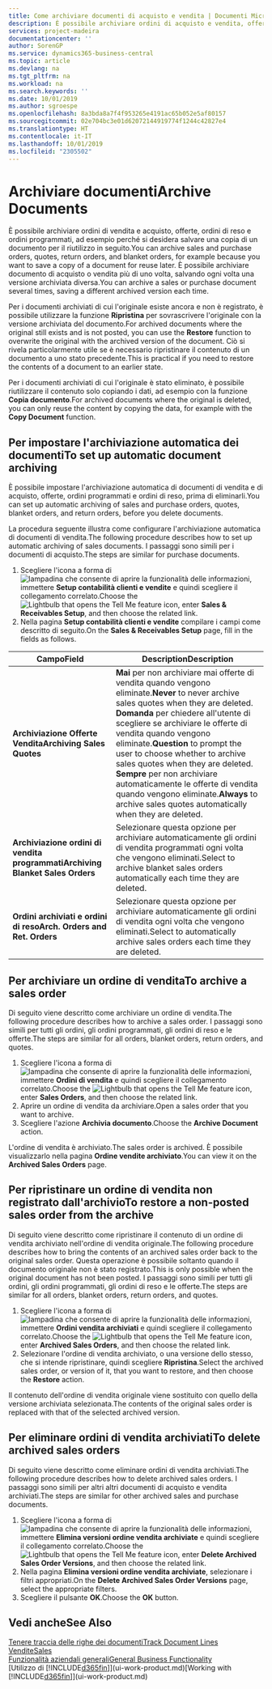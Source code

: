 ```yaml
---
title: Come archiviare documenti di acquisto e vendita | Documenti Microsoft
description: È possibile archiviare ordini di acquisto e vendita, offerte, ordini di reso e ordini programmati e utilizzare il documento archiviato per ricreare il documento da cui è stato archiviato.
services: project-madeira
documentationcenter: ''
author: SorenGP
ms.service: dynamics365-business-central
ms.topic: article
ms.devlang: na
ms.tgt_pltfrm: na
ms.workload: na
ms.search.keywords: ''
ms.date: 10/01/2019
ms.author: sgroespe
ms.openlocfilehash: 8a3bda8a7f4f953265e4191ac65b052e5af80157
ms.sourcegitcommit: 02e704bc3e01d62072144919774f1244c42827e4
ms.translationtype: HT
ms.contentlocale: it-IT
ms.lasthandoff: 10/01/2019
ms.locfileid: "2305502"
---
```

# <a name="archive-documents"></a><span data-ttu-id="7be67-103">Archiviare documenti</span><span class="sxs-lookup"><span data-stu-id="7be67-103">Archive Documents</span></span>
<span data-ttu-id="7be67-104">È possibile archiviare ordini di vendita e acquisto, offerte, ordini di reso e ordini programmati, ad esempio perché si desidera salvare una copia di un documento per il riutilizzo in seguito.</span><span class="sxs-lookup"><span data-stu-id="7be67-104">You can archive sales and purchase orders, quotes, return orders, and blanket orders, for example because you want to save a copy of a document for reuse later.</span></span> <span data-ttu-id="7be67-105">È possibile archiviare documento di acquisto o vendita più di uno volta, salvando ogni volta una versione archiviata diversa.</span><span class="sxs-lookup"><span data-stu-id="7be67-105">You can archive a sales or purchase document several times, saving a different archived version each time.</span></span>

<span data-ttu-id="7be67-106">Per i documenti archiviati di cui l'originale esiste ancora e non è registrato, è possibile utilizzare la funzione **Ripristina** per sovrascrivere l'originale con la versione archiviata del documento.</span><span class="sxs-lookup"><span data-stu-id="7be67-106">For archived documents where the original still exists and is not posted, you can use the **Restore** function to overwrite the original with the archived version of the document.</span></span> <span data-ttu-id="7be67-107">Ciò si rivela particolarmente utile se è necessario ripristinare il contenuto di un documento a uno stato precedente.</span><span class="sxs-lookup"><span data-stu-id="7be67-107">This is practical if you need to restore the contents of a document to an earlier state.</span></span>

<span data-ttu-id="7be67-108">Per i documenti archiviati di cui l'originale è stato eliminato, è possibile riutilizzare il contenuto solo copiando i dati, ad esempio con la funzione **Copia documento**.</span><span class="sxs-lookup"><span data-stu-id="7be67-108">For archived documents where the original is deleted, you can only reuse the content by copying the data, for example with the **Copy Document** function.</span></span>   

## <a name="to-set-up-automatic-document-archiving"></a><span data-ttu-id="7be67-109">Per impostare l'archiviazione automatica dei documenti</span><span class="sxs-lookup"><span data-stu-id="7be67-109">To set up automatic document archiving</span></span>  
<span data-ttu-id="7be67-110">È possibile impostare l'archiviazione automatica di documenti di vendita e di acquisto, offerte, ordini programmati e ordini di reso, prima di eliminarli.</span><span class="sxs-lookup"><span data-stu-id="7be67-110">You can set up automatic archiving of sales and purchase orders, quotes, blanket orders, and return orders, before you delete documents.</span></span>

<span data-ttu-id="7be67-111">La procedura seguente illustra come configurare l'archiviazione automatica di documenti di vendita.</span><span class="sxs-lookup"><span data-stu-id="7be67-111">The following procedure describes how to set up automatic archiving of sales documents.</span></span> <span data-ttu-id="7be67-112">I passaggi sono simili per i documenti di acquisto.</span><span class="sxs-lookup"><span data-stu-id="7be67-112">The steps are similar for purchase documents.</span></span>
1.  <span data-ttu-id="7be67-113">Scegliere l'icona a forma di ![lampadina che consente di aprire la funzionalità delle informazioni](media/ui-search/search_small.png "Informazioni sull'operazione che si desidera eseguire"), immettere **Setup contabilità clienti e vendite** e quindi scegliere il collegamento correlato.</span><span class="sxs-lookup"><span data-stu-id="7be67-113">Choose the ![Lightbulb that opens the Tell Me feature](media/ui-search/search_small.png "Tell me what you want to do") icon, enter **Sales & Receivables Setup**, and then choose the related link.</span></span>
2. <span data-ttu-id="7be67-114">Nella pagina **Setup contabilità clienti e vendite** compilare i campi come descritto di seguito.</span><span class="sxs-lookup"><span data-stu-id="7be67-114">On the **Sales & Receivables Setup** page, fill in the fields as follows.</span></span>

|<span data-ttu-id="7be67-115">Campo</span><span class="sxs-lookup"><span data-stu-id="7be67-115">Field</span></span>|<span data-ttu-id="7be67-116">Description</span><span class="sxs-lookup"><span data-stu-id="7be67-116">Description</span></span>|
|-----|-----------|
|<span data-ttu-id="7be67-117">**Archiviazione Offerte Vendita**</span><span class="sxs-lookup"><span data-stu-id="7be67-117">**Archiving Sales Quotes**</span></span>|<span data-ttu-id="7be67-118">**Mai** per non archiviare mai offerte di vendita quando vengono eliminate.</span><span class="sxs-lookup"><span data-stu-id="7be67-118">**Never** to never archive sales quotes when they are deleted.</span></span> <span data-ttu-id="7be67-119">**Domanda** per chiedere all'utente di scegliere se archiviare le offerte di vendita quando vengono eliminate.</span><span class="sxs-lookup"><span data-stu-id="7be67-119">**Question** to prompt the user to choose whether to archive sales quotes when they are deleted.</span></span> <span data-ttu-id="7be67-120">**Sempre** per non archiviare automaticamente le offerte di vendita quando vengono eliminate.</span><span class="sxs-lookup"><span data-stu-id="7be67-120">**Always** to archive sales quotes automatically when they are deleted.</span></span>|
|<span data-ttu-id="7be67-121">**Archiviazione ordini di vendita programmati**</span><span class="sxs-lookup"><span data-stu-id="7be67-121">**Archiving Blanket Sales Orders**</span></span>|<span data-ttu-id="7be67-122">Selezionare questa opzione per archiviare automaticamente gli ordini di vendita programmati ogni volta che vengono eliminati.</span><span class="sxs-lookup"><span data-stu-id="7be67-122">Select to archive blanket sales orders automatically each time they are deleted.</span></span>|
|<span data-ttu-id="7be67-123">**Ordini archiviati e ordini di reso**</span><span class="sxs-lookup"><span data-stu-id="7be67-123">**Arch. Orders and Ret. Orders**</span></span>|<span data-ttu-id="7be67-124">Selezionare questa opzione per archiviare automaticamente gli ordini di vendita ogni volta che vengono eliminati.</span><span class="sxs-lookup"><span data-stu-id="7be67-124">Select to automatically archive sales orders each time they are deleted.</span></span>|

## <a name="to-archive-a-sales-order"></a><span data-ttu-id="7be67-125">Per archiviare un ordine di vendita</span><span class="sxs-lookup"><span data-stu-id="7be67-125">To archive a sales order</span></span>
<span data-ttu-id="7be67-126">Di seguito viene descritto come archiviare un ordine di vendita.</span><span class="sxs-lookup"><span data-stu-id="7be67-126">The following procedure describes how to archive a sales order.</span></span> <span data-ttu-id="7be67-127">I passaggi sono simili per tutti gli ordini, gli ordini programmati, gli ordini di reso e le offerte.</span><span class="sxs-lookup"><span data-stu-id="7be67-127">The steps are similar for all orders, blanket orders, return orders, and quotes.</span></span>

1.  <span data-ttu-id="7be67-128">Scegliere l'icona a forma di ![lampadina che consente di aprire la funzionalità delle informazioni](media/ui-search/search_small.png "Informazioni sull'operazione che si desidera eseguire"), immettere **Ordini di vendita** e quindi scegliere il collegamento correlato.</span><span class="sxs-lookup"><span data-stu-id="7be67-128">Choose the ![Lightbulb that opens the Tell Me feature](media/ui-search/search_small.png "Tell me what you want to do") icon, enter **Sales Orders**, and then choose the related link.</span></span>  
2.  <span data-ttu-id="7be67-129">Aprire un ordine di vendita da archiviare.</span><span class="sxs-lookup"><span data-stu-id="7be67-129">Open a sales order that you want to archive.</span></span>  
3.  <span data-ttu-id="7be67-130">Scegliere l'azione **Archivia documento**.</span><span class="sxs-lookup"><span data-stu-id="7be67-130">Choose the **Archive Document** action.</span></span>

<span data-ttu-id="7be67-131">L'ordine di vendita è archiviato.</span><span class="sxs-lookup"><span data-stu-id="7be67-131">The sales order is archived.</span></span> <span data-ttu-id="7be67-132">È possibile visualizzarlo nella pagina **Ordine vendite archiviato**.</span><span class="sxs-lookup"><span data-stu-id="7be67-132">You can view it on the **Archived Sales Orders** page.</span></span>

## <a name="to-restore-a-non-posted-sales-order-from-the-archive"></a><span data-ttu-id="7be67-133">Per ripristinare un ordine di vendita non registrato dall'archivio</span><span class="sxs-lookup"><span data-stu-id="7be67-133">To restore a non-posted sales order from the archive</span></span>
<span data-ttu-id="7be67-134">Di seguito viene descritto come ripristinare il contenuto di un ordine di vendita archiviato nell'ordine di vendita originale.</span><span class="sxs-lookup"><span data-stu-id="7be67-134">The following procedure describes how to bring the contents of an archived sales order back to the original sales order.</span></span> <span data-ttu-id="7be67-135">Questa operazione è possibile soltanto quando il documento originale non è stato registrato.</span><span class="sxs-lookup"><span data-stu-id="7be67-135">This is only possible when the original document has not been posted.</span></span> <span data-ttu-id="7be67-136">I passaggi sono simili per tutti gli ordini, gli ordini programmati, gli ordini di reso e le offerte.</span><span class="sxs-lookup"><span data-stu-id="7be67-136">The steps are similar for all orders, blanket orders, return orders, and quotes.</span></span>

1. <span data-ttu-id="7be67-137">Scegliere l'icona a forma di ![lampadina che consente di aprire la funzionalità delle informazioni](media/ui-search/search_small.png "Informazioni sull'operazione che si desidera eseguire"), immettere **Ordini vendita archiviati** e quindi scegliere il collegamento correlato.</span><span class="sxs-lookup"><span data-stu-id="7be67-137">Choose the ![Lightbulb that opens the Tell Me feature](media/ui-search/search_small.png "Tell me what you want to do") icon, enter **Archived Sales Orders**, and then choose the related link.</span></span>
2. <span data-ttu-id="7be67-138">Selezionare l'ordine di vendita archiviato, o una versione dello stesso, che si intende ripristinare, quindi scegliere **Ripristina**.</span><span class="sxs-lookup"><span data-stu-id="7be67-138">Select the archived sales order, or version of it, that you want to restore, and then choose the **Restore** action.</span></span>  

<span data-ttu-id="7be67-139">Il contenuto dell'ordine di vendita originale viene sostituito con quello della versione archiviata selezionata.</span><span class="sxs-lookup"><span data-stu-id="7be67-139">The contents of the original sales order is replaced with that of the selected archived version.</span></span>

## <a name="to-delete-archived-sales-orders"></a><span data-ttu-id="7be67-140">Per eliminare ordini di vendita archiviati</span><span class="sxs-lookup"><span data-stu-id="7be67-140">To delete archived sales orders</span></span>
<span data-ttu-id="7be67-141">Di seguito viene descritto come eliminare ordini di vendita archiviati.</span><span class="sxs-lookup"><span data-stu-id="7be67-141">The following procedure describes how to delete archived sales orders.</span></span> <span data-ttu-id="7be67-142">I passaggi sono simili per altri altri documenti di acquisto e vendita archiviati.</span><span class="sxs-lookup"><span data-stu-id="7be67-142">The steps are similar for other archived sales and purchase documents.</span></span>

1.  <span data-ttu-id="7be67-143">Scegliere l'icona a forma di ![lampadina che consente di aprire la funzionalità delle informazioni](media/ui-search/search_small.png "Informazioni sull'operazione che si desidera eseguire"), immettere **Elimina versioni ordine vendita archiviate** e quindi scegliere il collegamento correlato.</span><span class="sxs-lookup"><span data-stu-id="7be67-143">Choose the ![Lightbulb that opens the Tell Me feature](media/ui-search/search_small.png "Tell me what you want to do") icon, enter **Delete Archived Sales Order Versions**, and then choose the related link.</span></span>  
2.  <span data-ttu-id="7be67-144">Nella pagina **Elimina versioni ordine vendita archiviate**, selezionare i filtri appropriati.</span><span class="sxs-lookup"><span data-stu-id="7be67-144">On the **Delete Archived Sales Order Versions** page, select the appropriate filters.</span></span>  
3.  <span data-ttu-id="7be67-145">Scegliere il pulsante **OK**.</span><span class="sxs-lookup"><span data-stu-id="7be67-145">Choose the **OK** button.</span></span>

## <a name="see-also"></a><span data-ttu-id="7be67-146">Vedi anche</span><span class="sxs-lookup"><span data-stu-id="7be67-146">See Also</span></span>
[<span data-ttu-id="7be67-147">Tenere traccia delle righe dei documenti</span><span class="sxs-lookup"><span data-stu-id="7be67-147">Track Document Lines</span></span>](across-how-to-track-document-lines.md)  
[<span data-ttu-id="7be67-148">Vendite</span><span class="sxs-lookup"><span data-stu-id="7be67-148">Sales</span></span>](sales-manage-sales.md)  
[<span data-ttu-id="7be67-149">Funzionalità aziendali generali</span><span class="sxs-lookup"><span data-stu-id="7be67-149">General Business Functionality</span></span>](ui-across-business-areas.md)  
<span data-ttu-id="7be67-150">[Utilizzo di [!INCLUDE[d365fin](includes/d365fin_md.md)]](ui-work-product.md)</span><span class="sxs-lookup"><span data-stu-id="7be67-150">[Working with [!INCLUDE[d365fin](includes/d365fin_md.md)]](ui-work-product.md)</span></span>
